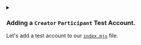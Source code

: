 <details>
<summary>
<h3>

Adding a `Creator` `Participant` Test Account.
</h3>

Let's add a test account to our [`index.mjs`]((https://raw.githubusercontent.com/BMscis/reach-tutorial/Documentation/Tutorial/Chapters/frontend/2/2.AddingAParticipantTestAccount/index.mjs)) file.
</summary>
<p>

We will use reach standard library to create a test account with a starting balance of 100 network tokens.

```javascript
//++Add generate starting balance
const startingBalance = stdlib.parseCurrency(100);

//++Add create test account
const accCreator = await stdlib.newTestAccount(startingBalance);
```

</p>
</details>